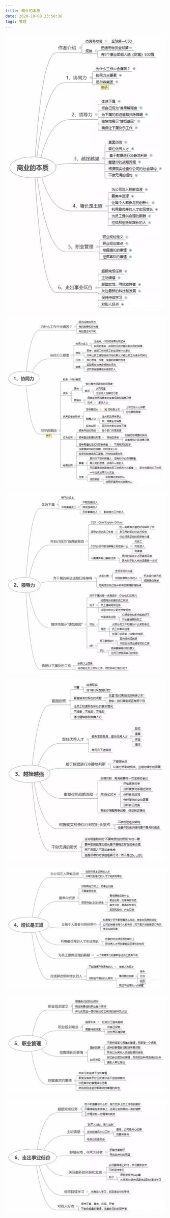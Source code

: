 ```yaml
---
title: 商业的本质
date: 2020-10-08 23:50:38
tags: 管理
---
```



<div align=center>

![](/img/shangyebenzhi01.jpg)

</div>



<div align=center>

![](/img/shangyebenzhi02.jpg)

</div>

<div align=center>

![](/img/shangyebenzhi03.jpg)

</div>


<div align=center>

![](/img/shangyebenzhi04.jpg)

</div>


<div align=center>

![](/img/shangyebenzhi05.jpg)

</div>


<div align=center>

![](/img/shangyebenzhi06.jpg)

</div>

<div align=center>

![](/img/shangyebenzhi07.jpg)

</div>